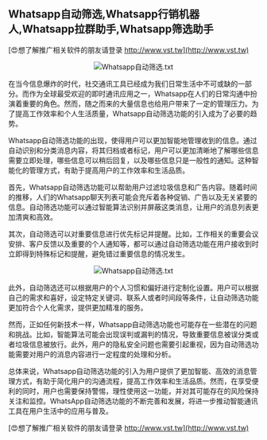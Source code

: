 ## **Whatsapp自动筛选,Whatsapp行销机器人,Whatsapp拉群助手,Whatsapp筛选助手**

[😍想了解推广相关软件的朋友请登录 http://www.vst.tw](http://www.vst.tw)

 <center><img src="https://vst.tw/MP4/tuiguang/png/4.png" alt="Whatsapp自动筛选.txt"></center>

在当今信息爆炸的时代，社交通讯工具已经成为我们日常生活中不可或缺的一部分。而作为全球最受欢迎的即时通讯应用之一，Whatsapp在人们的日常沟通中扮演着重要的角色。然而，随之而来的大量信息也给用户带来了一定的管理压力。为了提高工作效率和个人生活质量，Whatsapp自动筛选功能的引入成为了必要的趋势。

Whatsapp自动筛选功能的出现，使得用户可以更加智能地管理收到的信息。通过自动识别和分类消息内容，将其归档或者标记，用户可以更加清晰地了解哪些信息需要立即处理，哪些信息可以稍后回复，以及哪些信息只是一般性的通知。这种智能化的管理方式，有助于提高用户的工作效率和生活品质。

首先，Whatsapp自动筛选功能可以帮助用户过滤垃圾信息和广告内容。随着时间的推移，人们的Whatsapp聊天列表可能会充斥着各种促销、广告以及无关紧要的信息。自动筛选功能可以通过智能算法识别并屏蔽这类消息，让用户的消息列表更加清爽和高效。

其次，自动筛选可以对重要信息进行优先标记并提醒。比如，工作相关的重要会议安排、客户反馈以及重要的个人通知等，都可以通过自动筛选功能在用户接收到时立即得到特殊标记和提醒，避免错过重要信息的情况发生。

 <center><img src="https://vst.tw/MP4/tuiguang/png/3.png" alt="Whatsapp自动筛选.txt"></center>

此外，自动筛选还可以根据用户的个人习惯和偏好进行定制化设置。用户可以根据自己的需求和喜好，设定特定关键词、联系人或者时间段等条件，让自动筛选功能更加符合个人化需求，提供更加精准的服务。

然而，正如任何新技术一样，Whatsapp自动筛选功能也可能存在一些潜在的问题和挑战。比如，智能算法可能会出现误判或漏判的情况，导致重要信息被误分类或者垃圾信息被放行。此外，用户的隐私安全问题也需要引起重视，因为自动筛选功能需要对用户的消息内容进行一定程度的处理和分析。

总体来说，Whatsapp自动筛选功能的引入为用户提供了更加智能、高效的消息管理方式，有助于简化用户的沟通流程，提高工作效率和生活品质。然而，在享受便利的同时，用户也需要保持警惕，理性使用这一功能，并对其可能存在的风险保持关注和监控。WhatsApp自动筛选功能的不断完善和发展，将进一步推动智能通讯工具在用户生活中的应用与普及。

[😍想了解推广相关软件的朋友请登录 http://www.vst.tw](http://www.vst.tw)




